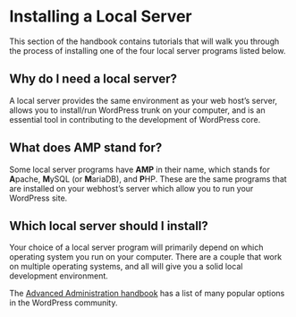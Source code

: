 # Installing a Local Server

This section of the handbook contains tutorials that will walk you through the process of installing one of the four local server programs listed below.

## Why do I need a local server?

A local server provides the same environment as your web host’s server, allows you to install/run WordPress trunk on your computer, and is an essential tool in contributing to the development of WordPress core.

## What does AMP stand for?

Some local server programs have **AMP** in their name, which stands for **A**pache, **M**ySQL (or **M**ariaDB), and **P**HP. These are the same programs that are installed on your webhost’s server which allow you to run your WordPress site.

## Which local server should I install?

Your choice of a local server program will primarily depend on which operating system you run on your computer. There are a couple that work on multiple operating systems, and all will give you a solid local development environment.

The [Advanced Administration handbook](https://developer.wordpress.org/advanced-administration/before-install/development/#installing-wordpress-on-your-computer) has a list of many popular options in the WordPress community.